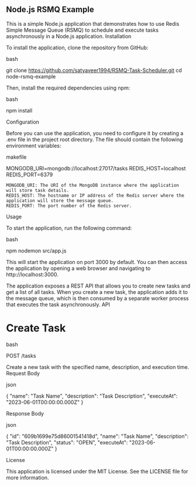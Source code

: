 ## Node.js RSMQ Example

This is a simple Node.js application that demonstrates how to use Redis Simple Message Queue (RSMQ) to schedule and execute tasks asynchronously in a Node.js application.
Installation

To install the application, clone the repository from GitHub:

bash

git clone https://github.com/satyaveer1994/RSMQ-Task-Scheduler.git
cd node-rsmq-example

Then, install the required dependencies using npm:

bash

npm install

Configuration

Before you can use the application, you need to configure it by creating a .env file in the project root directory. The file should contain the following environment variables:

makefile

MONGODB_URI=mongodb://localhost:27017/tasks
REDIS_HOST=localhost
REDIS_PORT=6379

    MONGODB_URI: The URI of the MongoDB instance where the application will store task details.
    REDIS_HOST: The hostname or IP address of the Redis server where the application will store the message queue.
    REDIS_PORT: The port number of the Redis server.

Usage

To start the application, run the following command:

bash

npm nodemon src/app.js

This will start the application on port 3000 by default. You can then access the application by opening a web browser and navigating to http://localhost:3000.

The application exposes a REST API that allows you to create new tasks and get a list of all tasks. When you create a new task, the application adds it to the message queue, which is then consumed by a separate worker process that executes the task asynchronously.
API
# Create Task

bash

POST /tasks

Create a new task with the specified name, description, and execution time.
Request Body

json

{
  "name": "Task Name",
  "description": "Task Description",
  "executeAt": "2023-06-01T00:00:00.000Z"
}

Response Body

json

{
  "id": "609b1699e75d86001541418d",
  "name": "Task Name",
  "description": "Task Description",
  "status": "OPEN",
  "executeAt": "2023-06-01T00:00:00.000Z"
}



License

This application is licensed under the MIT License. See the LICENSE file for more information.